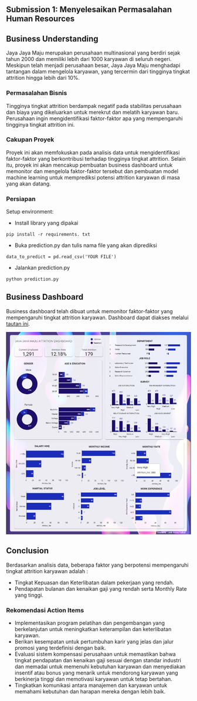 
## Submission 1: Menyelesaikan Permasalahan Human Resources

## Business Understanding

Jaya Jaya Maju merupakan perusahaan multinasional yang berdiri sejak tahun 2000 dan memiliki lebih dari 1000 karyawan di seluruh negeri. Meskipun telah menjadi perusahaan besar, Jaya Jaya Maju menghadapi tantangan dalam mengelola karyawan, yang tercermin dari tingginya tingkat attrition hingga lebih dari 10%.

### Permasalahan Bisnis

Tingginya tingkat attrition berdampak negatif pada stabilitas perusahaan dan biaya yang dikeluarkan untuk merekrut dan melatih karyawan baru. Perusahaan ingin mengidentifikasi faktor-faktor apa yang mempengaruhi tingginya tingkat attrition ini.

### Cakupan Proyek

Proyek ini akan memfokuskan pada analisis data untuk mengidentifikasi faktor-faktor yang berkontribusi terhadap tingginya tingkat attrition. Selain itu, proyek ini akan mencakup pembuatan business dashboard untuk memonitor dan mengelola faktor-faktor tersebut dan pembuatan model machine learning untuk memprediksi potensi attrition karyawan di masa yang akan datang.

### Persiapan

Setup environment:
- Install library yang dipakai
```
pip install -r requirements. txt
```
- Buka prediction.py dan tulis nama file yang akan diprediksi
```
data_to_predict = pd.read_csv('YOUR FILE') 
```
- Jalankan prediction.py
```
python prediction.py
```
## Business Dashboard

Business dashboard telah dibuat untuk memonitor faktor-faktor yang mempengaruhi tingkat attrition karyawan. Dashboard dapat diakses melalui [tautan ini](https://lookerstudio.google.com/reporting/3790bfe2-985f-4f19-8c64-b83a1f6e52fe).

![labibaf_Dashboard.png](labibaf_Dashboard.png)

## Conclusion

Berdasarkan analisis data, beberapa faktor yang berpotensi mempengaruhi tingkat attrition karyawan adalah :
- Tingkat Kepuasan dan Keterlibatan dalam pekerjaan yang rendah.
- Pendapatan bulanan dan kenaikan gaji yang rendah serta Monthly Rate yang tinggi.

### Rekomendasi Action Items

- Implementasikan program pelatihan dan pengembangan yang berkelanjutan untuk meningkatkan keterampilan dan keterlibatan karyawan.
- Berikan kesempatan untuk pertumbuhan karir yang jelas dan jalur promosi yang terdefinisi dengan baik.
- Evaluasi sistem kompensasi perusahaan untuk memastikan bahwa tingkat pendapatan dan kenaikan gaji sesuai dengan standar industri dan memadai untuk memenuhi kebutuhan karyawan dan menyediakan insentif atau bonus yang menarik untuk mendorong karyawan yang berkinerja tinggi dan memotivasi karyawan untuk tetap bertahan.
- Tingkatkan komunikasi antara manajemen dan karyawan untuk memahami kebutuhan dan harapan mereka dengan lebih baik.